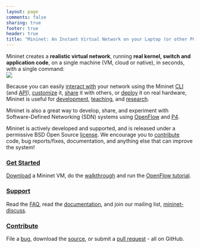 ```yaml
---
layout: page
comments: false
sharing: true
footer: true
header: true
title: "Mininet: An Instant Virtual Network on your Laptop (or other PC)"
---
```


<style>article header { display: none; }</style>

<div class="frontpageparagraph">
Mininet creates a <strong>realistic virtual network</strong>, running
<strong>real kernel, switch and application code</strong>, on a single
machine (VM, cloud or native), in seconds,
with a single command:
</div>

<div class="frontpagediagram">
<img src="images/frontpage_diagram.png">
</div>

Because you can easily
<a href="/sample-workflow/#interacting-with-a-network">interact with</a>
your network using the Mininet
<a href="/walkthrough/#interact-with-hosts-and-switches">CLI</a>
(and <a href="/api/hierarchy.html">API</a>),
<a href="/sample-workflow/#customizing-a-network">customize</a> it,
<a href="/sample-workflow/#sharing-a-network">share</a> it with others,
or
<a href="sample-workflow#running-on-hardware">deploy</a>
 it on real hardware,
Mininet is useful for
<a href="sample-workflow">development</a>,
<a href="teaching">teaching</a>,
and <a href="http://reproducingnetworkresearch.wordpress.com">research</a>.

Mininet
is also a great way to develop, share, and experiment with Software-Defined Networking (SDN) systems using
[OpenFlow](https://opennetworking.org/software-defined-standards/specifications/) and [P4](http://p4.org).

<div class="frontpageparagraph">
Mininet is actively developed and supported, and is released under a
permissive BSD Open Source
<a href="https://github.com/mininet/mininet/blob/master/LICENSE">license</a>.
We encourage you to
<a href="/contribute">contribute</a>  code, bug
reports/fixes, documentation, and anything else that can improve the system!
</div>

<div class="frontpagebutton">
<div class="buttontitle"><h3><a href="download">Get Started</a></h3></div>
<div class="buttontext">
<p>
<!-- No video yet!
Watch the intro video,
-->
<a href="download">Download</a> a Mininet VM,
do the <a href="walkthrough" title="Walkthrough">walkthrough</a>
and run the <a href="https://github.com/mininet/openflow-tutorial/wiki" title="Title">OpenFlow tutorial</a>.
</p>
</div>
</div>

<div class="frontpagebutton">
<div class="buttontitle"><h3><a href="support">Support</a></h3></div>
<div class="buttontext">
<p>
Read the
<a href="https://github.com/mininet/mininet/wiki/FAQ">FAQ</a>, read the
<a href="https://github.com/mininet/mininet/wiki/Documentation">documentation</a>,
and join our mailing list, <a href="https://mailman.stanford.edu/mailman/listinfo/mininet-discuss">mininet-discuss</a>.
</p>
</div>
</div>

<div class="frontpagebutton">
<div class="buttontitle"><h3><a href="contribute">Contribute</a></h3></div>
<div class="buttontext">
<p>
File a <a href="https://github.com/mininet/mininet/issues">bug</a>, download the <a href="https://github.com/mininet/mininet">source</a>, or submit a <a href="https://github.com/mininet/mininet/pulls">pull request</a> - all on GitHub.
</p>
</div>
</div>
